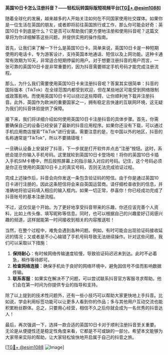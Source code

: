 **英国10日卡怎么注册抖音？——轻松玩转国际版短视频平台[[TG💪+ @esim1088](https://t.me/s/esim1088)]**

随着全球化的发展，越来越多的人开始关注如何在不同国家使用社交媒体。如果你是一位生活在英国的朋友，或者即将前往英国旅行或工作，那么你可能会好奇：英国10日卡到底是什么？它是否可以帮助我们更方便地注册和使用抖音呢？这篇文章将为你详细解答这些问题，并提供实用的操作指南。

首先，让我们来了解一下什么是英国10日卡。简单来说，英国10日卡是一种短期使用的电话卡，专为游客设计，支持英国本地通话、短信以及上网功能。这种卡通常有效期为10天，非常适合短期停留的用户。对于想要注册抖音的用户而言，一张可靠的英国10日卡是非常重要的，因为抖音需要绑定手机号码才能完成注册流程。

那么，为什么我们需要使用英国10日卡来注册抖音呢？答案其实很简单：抖音的国际版本（TikTok）在全球范围内都受到欢迎，但在某些地区可能受到网络限制或政策影响。而使用英国10日卡可以绕过这些障碍，让你顺利地下载并注册抖音。此外，英国作为欧洲的重要国家之一，拥有稳定且快速的互联网环境，这无疑为我们的抖音体验提供了保障。

接下来，我们将详细介绍如何使用英国10日卡注册抖音的具体步骤。首先，你需要确保自己的设备已经安装了最新的抖音应用程序。如果你还没有下载，可以通过手机应用商店搜索“TikTok”进行安装。需要注意的是，在中国以外的地区，抖音的名称通常是“TikTok”，所以不要搞错哦！

一旦确认设备上安装好了抖音，下一步就是打开软件并点击“注册”按钮。这时，系统会提示你输入手机号码。这里就轮到英国10日卡登场啦！将你的英国10日卡插入手机SIM卡槽中，然后按照屏幕上的指示输入对应的号码。记住，这个号码必须是你正在使用的英国10日卡上的真实号码，否则无法完成验证过程。

完成上述操作后，抖音会向你发送一条包含验证码的短信。由于你是通过英国10日卡进行注册的，因此这条短信将会来自英国运营商。请仔细检查收到的信息，并准确地将验证码填入相应的输入框内。如果一切正常，恭喜你！你已经成功完成了抖音账号的基本注册流程。

不过，这仅仅是个开始。为了更好地享受抖音带来的乐趣，你还应该完善个人资料，比如上传头像、填写昵称等信息。同时，也可以根据自己的兴趣爱好订阅感兴趣的频道，这样就能第一时间接收到相关的内容推送啦！

当然，在整个过程中，难免会遇到各种问题。例如，有时可能会出现验证码接收延迟的情况；又或者是不小心输错了手机号码导致无法继续操作。针对这些问题，我们可以采取以下措施：

1. **保持耐心**：有时候网络传输速度较慢，导致验证码迟迟未到达。此时不必着急，稍作等待即可。
2. **检查网络连接**：确保手机处于良好的网络环境中，避免因信号不佳而影响数据传输。
3. **联系客服**：如果实在解决不了问题，可以尝试联系抖音官方客服寻求帮助。他们会在第一时间为你提供专业的指导和支持。

除了以上提到的技术性问题外，还有一些小技巧可以帮助大家更快地上手抖音。比如说，学会利用标签功能可以让更多人看到你的作品；多与其他用户互动交流也能积累粉丝群体。总之，只要用心经营，相信不久之后你就会成为一名优秀的抖音达人！

最后，再次强调一下，选择一款合适的英国10日卡对于顺利注册抖音至关重要。无论是从便捷性还是稳定性角度来看，它都是不可或缺的一部分。希望本文能够为大家带来实际的帮助，让大家轻松愉快地开启属于自己的抖音之旅。

[[TG💪+ @esim1088](https://t.me/s/esim1088) ![Image](https://i.postimg.cc/4NQfJmqS/Snipaste-2025-05-13-00-14-12.png)]